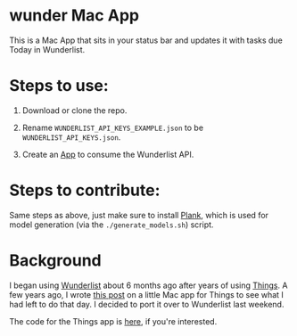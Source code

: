 # wunder Mac App

This is a Mac App that sits in your status bar and updates it with tasks
due Today in Wunderlist.

# Steps to use:

1) Download or clone the repo.

2) Rename `WUNDERLIST_API_KEYS_EXAMPLE.json` to be `WUNDERLIST_API_KEYS.json`.

3) Create an [App](https://developer.wunderlist.com/apps) to consume the Wunderlist API.

# Steps to contribute:

Same steps as above, just make sure to install [Plank](https://github.com/pinterest/plank), which is used for model generation (via the `./generate_models.sh`) script.

# Background

I began using [Wunderlist](https://wunderlist.com) about 6 months ago after years of using [Things](http://culturedcode.com/things/). A few years ago, I wrote [this post](https://medium.com/@connor/thngs-app-or-how-i-get-stuff-done-dae36a43277a) on a little Mac app for Things to see what I had left to do that day. I decided to port it over to Wunderlist last weekend.

The code for the Things app is [here](https://github.com/connor/thngs),
if you're interested.


